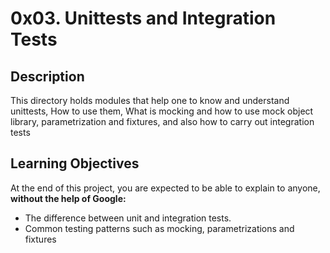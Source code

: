 # 0x03. Unittests and Integration Tests

## Description

This directory holds modules that help one to know and understand unittests, How to use them, What is mocking and how to use mock object library, parametrization and fixtures, and also how to carry out integration tests

## Learning Objectives

At the end of this project, you are expected to be able to explain to anyone, **without the help of Google:**
* The difference between unit and integration tests.
* Common testing patterns such as mocking, parametrizations and fixtures

